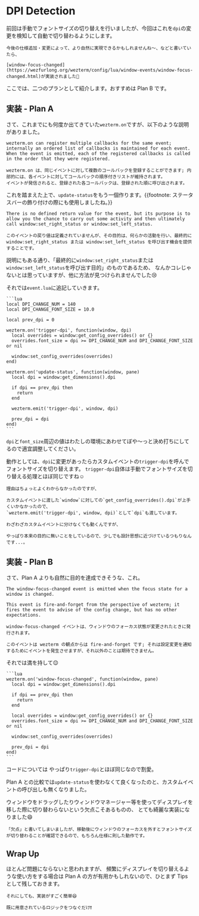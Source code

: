 # DPI Detection

前回は手動でフォントサイズの切り替えを行いましたが、今回はこれを`dpi`の変更を検知して自動で切り替わるようにします。

```admonish note
今後の仕様追加・変更によって、より自然に実現できるかもしれませんね〜、などと書いていたら、

[window-focus-changed](https://wezfurlong.org/wezterm/config/lua/window-events/window-focus-changed.html)が実装されました🤩
```

ここでは、二つのプランとして紹介します。おすすめは Plan B です。

## 実装 - Plan A
さて、これまでにも何度か出てきていた`wezterm.on`ですが、以下のような説明がありました。

```admonish info title="[wezterm.on(event_name, callback)](https://wezfurlong.org/wezterm/config/lua/wezterm/on.html)"
wezterm.on can register multiple callbacks for the same event; internally an ordered list of callbacks is maintained for each event.
When the event is emitted, each of the registered callbacks is called in the order that they were registered.

wezterm.on は、同じイベントに対して複数のコールバックを登録することができます; 内部的には、各イベントに対してコールバックの順序付きリストが維持されます。
イベントが発信されると、登録された各コールバックは、登録された順に呼び出されます。
```

これを踏まえた上で、`update-status`をもう一個作ります。{{footnote: ステータスバーの飾り付けの際にも使用しましたね。}}

```admonish info title="[update-status](https://wezfurlong.org/wezterm/config/lua/window-events/update-status.html)"
There is no defined return value for the event, but its purpose is to allow you the chance to carry out some activity and then ultimately call window:set_right_status or window:set_left_status.

このイベントの戻り値は定義されていませんが、その目的は、何らかの活動を行い、最終的に window:set_right_status または window:set_left_status を呼び出す機会を提供することです。
```

説明にもある通り、「最終的に`window:set_right_status`または`window:set_left_status`を呼び出す目的」のものであるため、
なんかコレじゃないとは思っていますが、他に方法が見つけられませんでした😢

それでは`event.lua`に追記していきます。

~~~admonish example title="event.lua"
```lua
local DPI_CHANGE_NUM = 140
local DPI_CHANGE_FONT_SIZE = 10.0

local prev_dpi = 0

wezterm.on('trigger-dpi', function(window, dpi)
  local overrides = window:get_config_overrides() or {}
  overrides.font_size = dpi >= DPI_CHANGE_NUM and DPI_CHANGE_FONT_SIZE or nil

  window:set_config_overrides(overrides)
end)

wezterm.on('update-status', function(window, pane)
  local dpi = window:get_dimensions().dpi

  if dpi == prev_dpi then
    return
  end

  wezterm.emit('trigger-dpi', window, dpi)

  prev_dpi = dpi
end)
```
~~~

`dpi`と`font_size`周辺の値はわたしの環境にあわせてぼや〜っと決め打ちにしてるので適宜調整してください。

動作としては、`dpi`に変更があったらカスタムイベントの`trigger-dpi`を呼んでフォントサイズを切り替えます。
`trigger-dpi`自体は手動でフォントサイズを切り替える処理とほぼ同じですね☺️

```admonish note
理由はちょっとよくわからなかったのですが、

カスタムイベントに渡した`window`に対しての`get_config_overrides().dpi`が上手くいかなかったので、
`wezterm.emit('trigger-dpi', window, dpi)`として`dpi`も渡しています。
```

```admonish note
わざわざカスタムイベントに分けなくても動くんですが、

やっぱり本来の目的に無いことをしているので、少しでも設計思想に近づけているつもりなんです...。
```

## 実装 - Plan B
さて、Plan A よりも自然に目的を達成できそうな、これ。

```admonish info title="[window-focus-changed](https://wezfurlong.org/wezterm/config/lua/window-events/window-focus-changed.html)"
The window-focus-changed event is emitted when the focus state for a window is changed.

This event is fire-and-forget from the perspective of wezterm; it fires the event to advise of the config change, but has no other expectations.

window-focus-changed イベントは、ウィンドウのフォーカス状態が変更されたときに発行されます。

このイベントは wezterm の観点からは fire-and-forget です; それは設定変更を通知するためにイベントを発生させますが、それ以外のことは期待できません。
```

それでは満を持して😌

~~~admonish example title="event.lua"
```lua
wezterm.on('window-focus-changed', function(window, pane)
  local dpi = window:get_dimensions().dpi

  if dpi == prev_dpi then
    return
  end

  local overrides = window:get_config_overrides() or {}
  overrides.font_size = dpi >= DPI_CHANGE_NUM and DPI_CHANGE_FONT_SIZE or nil

  window:set_config_overrides(overrides)

  prev_dpi = dpi
end)
```
~~~

コードについては やっぱり`trigger-dpi`とほぼ同じなので割愛。

Plan A との比較では`update-status`を使わなくて良くなったのと、カスタムイベントの呼び出しも無くなりました。

ウィンドウをドラッグしたりウィンドウマネージャー等を使ってディスプレイを移した際に切り替わらないという欠点こそあるものの、
とても綺麗な実装になりました😄

```admonish note
「欠点」と書いてしまいましたが、移動後にウィンドウのフォーカスを外すとフォントサイズが切り替わることが確認できるので、もちろん仕様に則した動作です。
```

## Wrap Up

ほとんど問題にならないと思われますが、
頻繁にディスプレイを切り替えるような使い方をする場合は Plan A の方が有用かもしれないので、ひとまず Tips として残しておきます。

```admonish success
それにしても、実装がすごく簡単😆

既に用意されているロジックをつなぐだけ❗️
```
